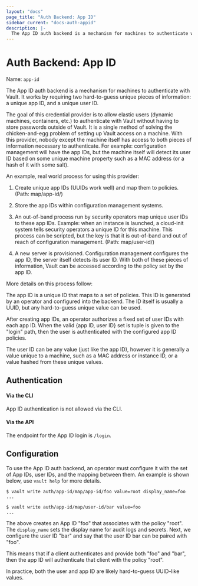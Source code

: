 ```yaml
---
layout: "docs"
page_title: "Auth Backend: App ID"
sidebar_current: "docs-auth-appid"
description: |-
  The App ID auth backend is a mechanism for machines to authenticate with Vault.
---
```


# Auth Backend: App ID

Name: `app-id`

The App ID auth backend is a mechanism for machines to authenticate with
Vault. It works by requiring two hard-to-guess unique pieces of information:
a unique app ID, and a unique user ID.

The goal of this credential provider is to allow elastic users
(dynamic machines, containers, etc.) to authenticate with Vault without
having to store passwords outside of Vault. It is a single method of
solving the chicken-and-egg problem of setting up Vault access on a machine.
With this provider, nobody except the machine itself has access to both
pieces of information necessary to authenticate. For example:
configuration management will have the app IDs, but the machine itself
will detect its user ID based on some unique machine property such as a
MAC address (or a hash of it with some salt).

An example, real world process for using this provider:

  1. Create unique app IDs (UUIDs work well) and map them to policies.
     (Path: map/app-id/<app-id>)

  2. Store the app IDs within configuration management systems.

  3. An out-of-band process run by security operators map unique user IDs
     to these app IDs. Example: when an instance is launched, a cloud-init
     system tells security operators a unique ID for this machine. This
     process can be scripted, but the key is that it is out-of-band and
     out of reach of configuration management.
	 (Path: map/user-id/<user-id>)

  4. A new server is provisioned. Configuration management configures the
     app ID, the server itself detects its user ID. With both of these
     pieces of information, Vault can be accessed according to the policy
     set by the app ID.

More details on this process follow:

The app ID is a unique ID that maps to a set of policies. This ID is
generated by an operator and configured into the backend. The ID itself
is usually a UUID, but any hard-to-guess unique value can be used.

After creating app IDs, an operator authorizes a fixed set of user IDs
with each app ID. When the valid {app ID, user ID} set is tuple is given
to the "login" path, then the user is authenticated with the configured
app ID policies.

The user ID can be any value (just like the app ID), however it is
generally a value unique to a machine, such as a MAC address or instance ID,
or a value hashed from these unique values.


## Authentication

#### Via the CLI

App ID authentication is not allowed via the CLI.

#### Via the API

The endpoint for the App ID login is `/login`.

## Configuration

To use the App ID auth backend, an operator must configure it with
the set of App IDs, user IDs, and the mapping between them. An
example is shown below, use `vault help` for more details.

```
$ vault write auth/app-id/map/app-id/foo value=root display_name=foo
...

$ vault write auth/app-id/map/user-id/bar value=foo
...
```

The above creates an App ID "foo" that associates with the policy "root".
The `display_name` sets the display name for audit logs and secrets.
Next, we configure the user ID "bar" and say that the user ID bar
can be paired with "foo".

This means that if a client authenticates and provide both "foo" and "bar",
then the app ID will authenticate that client with the policy "root".

In practice, both the user and app ID are likely hard-to-guess UUID-like values.

